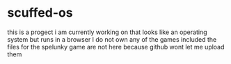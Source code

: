 # scuffed-os
this is a progect i am currently working on that looks like an operating system but runs in a browser
I do not own any of the games included
the files for the spelunky game are not here because github wont let me upload them
